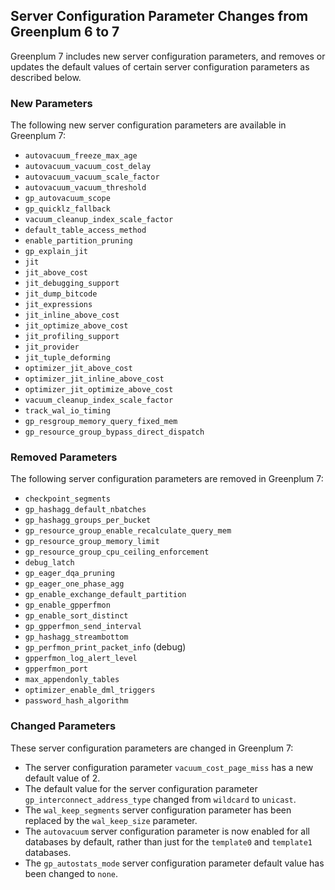 ## <a id="guc_changes"></a>Server Configuration Parameter Changes from Greenplum 6 to 7

Greenplum 7 includes new server configuration parameters, and removes or updates the default values of certain server configuration parameters as described below.

### <a id="new"></a>New Parameters

The following new server configuration parameters are available in Greenplum 7:

- `autovacuum_freeze_max_age`
- `autovacuum_vacuum_cost_delay`
- `autovacuum_vacuum_scale_factor` 
- `autovacuum_vacuum_threshold`
- `gp_autovacuum_scope`
- `gp_quicklz_fallback`
- `vacuum_cleanup_index_scale_factor`
- `default_table_access_method`
- `enable_partition_pruning`
- `gp_explain_jit`
- `jit`
- `jit_above_cost`
- `jit_debugging_support`
- `jit_dump_bitcode`
- `jit_expressions`
- `jit_inline_above_cost`
- `jit_optimize_above_cost`
- `jit_profiling_support`
- `jit_provider`
- `jit_tuple_deforming`
- `optimizer_jit_above_cost`
- `optimizer_jit_inline_above_cost`
- `optimizer_jit_optimize_above_cost`
- `vacuum_cleanup_index_scale_factor`
- `track_wal_io_timing`
- `gp_resgroup_memory_query_fixed_mem`
- `gp_resource_group_bypass_direct_dispatch`


### <a id="removed"></a>Removed Parameters

The following server configuration parameters are removed in Greenplum 7:

- `checkpoint_segments`
- `gp_hashagg_default_nbatches`
- `gp_hashagg_groups_per_bucket`
- `gp_resource_group_enable_recalculate_query_mem`
- `gp_resource_group_memory_limit`
- `gp_resource_group_cpu_ceiling_enforcement`
- `debug_latch`
- `gp_eager_dqa_pruning`
- `gp_eager_one_phase_agg`
- `gp_enable_exchange_default_partition`
- `gp_enable_gpperfmon`
- `gp_enable_sort_distinct`
- `gp_gpperfmon_send_interval`
- `gp_hashagg_streambottom`
- `gp_perfmon_print_packet_info` (debug)
- `gpperfmon_log_alert_level`
- `gpperfmon_port`
- `max_appendonly_tables`
- `optimizer_enable_dml_triggers`
- `password_hash_algorithm`

### <a id="changed"></a>Changed Parameters

These server configuration parameters are changed in Greenplum 7:

- The server configuration parameter `vacuum_cost_page_miss` has a new default value of 2.
- The default value for the server configuration parameter `gp_interconnect_address_type` changed from `wildcard` to `unicast`.
- The `wal_keep_segments` server configuration parameter has been replaced by the `wal_keep_size` parameter.
- The `autovacuum` server configuration parameter is now enabled for all databases by default, rather than just for the `template0` and `template1` databases.
- The `gp_autostats_mode` server configuration parameter default value has been changed to `none`.
